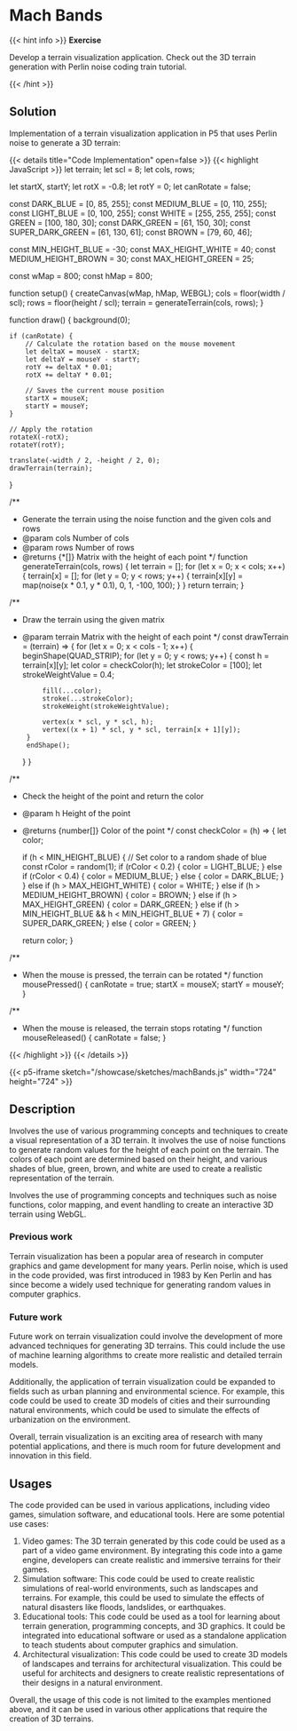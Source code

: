 # Mach Bands

{{< hint info >}}
**Exercise**

Develop a terrain visualization application. Check out the 3D terrain generation with Perlin noise coding train tutorial.

{{< /hint >}}

## Solution

Implementation of a terrain visualization application in P5 that uses Perlin noise to generate a 3D terrain:

{{< details title="Code Implementation" open=false >}}
{{< highlight JavaScript >}}
let terrain;
let scl = 8;
let cols, rows;

let startX, startY;
let rotX = -0.8;
let rotY = 0;
let canRotate = false;

const DARK_BLUE = [0, 85, 255];
const MEDIUM_BLUE = [0, 110, 255];
const LIGHT_BLUE = [0, 100, 255];
const WHITE = [255, 255, 255];
const GREEN = [100, 180, 30];
const DARK_GREEN = [61, 150, 30];
const SUPER_DARK_GREEN = [61, 130, 61];
const BROWN = [79, 60, 46];

const MIN_HEIGHT_BLUE = -30;
const MAX_HEIGHT_WHITE = 40;
const MEDIUM_HEIGHT_BROWN = 30;
const MAX_HEIGHT_GREEN = 25;

const wMap = 800;
const hMap = 800;

function setup() {
createCanvas(wMap, hMap, WEBGL);
cols = floor(width / scl);
rows = floor(height / scl);
terrain = generateTerrain(cols, rows);
}

function draw() {
background(0);

    if (canRotate) {
        // Calculate the rotation based on the mouse movement
        let deltaX = mouseX - startX;
        let deltaY = mouseY - startY;
        rotY += deltaX * 0.01;
        rotX += deltaY * 0.01;

        // Saves the current mouse position
        startX = mouseX;
        startY = mouseY;
    }

    // Apply the rotation
    rotateX(-rotX);
    rotateY(rotY);

    translate(-width / 2, -height / 2, 0);
    drawTerrain(terrain);
}

/**
* Generate the terrain using the noise function and the given cols and rows
* @param cols Number of cols
* @param rows Number of rows
* @returns {*[]} Matrix with the height of each point
*/
function generateTerrain(cols, rows) {
    let terrain = [];
    for (let x = 0; x < cols; x++) {
        terrain[x] = [];
        for (let y = 0; y < rows; y++) {
            terrain[x][y] = map(noise(x * 0.1, y * 0.1), 0, 1, -100, 100);
        }
    }
    return terrain;
}

/**
* Draw the terrain using the given matrix
* @param terrain Matrix with the height of each point
*/
const drawTerrain = (terrain) => {
    for (let x = 0; x < cols - 1; x++) {
        beginShape(QUAD_STRIP);
        for (let y = 0; y < rows; y++) {
            const h = terrain[x][y];
            let color = checkColor(h);
            let strokeColor = [100];
            let strokeWeightValue = 0.4;

           fill(...color);
           stroke(...strokeColor);
           strokeWeight(strokeWeightValue);

           vertex(x * scl, y * scl, h);
           vertex((x + 1) * scl, y * scl, terrain[x + 1][y]);
       }
       endShape();
    } 
}

/**
* Check the height of the point and return the color
* @param h Height of the point
* @returns {number[]} Color of the point
*/
const checkColor = (h) => {
let color;

    if (h < MIN_HEIGHT_BLUE) {
        // Set color to a random shade of blue
        const rColor = random(1);
        if (rColor < 0.2) {
            color = LIGHT_BLUE;
        } else if (rColor < 0.4) {
            color = MEDIUM_BLUE;
        } else {
            color = DARK_BLUE;
        }
    } else if (h > MAX_HEIGHT_WHITE) {
        color = WHITE;
    } else if (h > MEDIUM_HEIGHT_BROWN) {
        color = BROWN;
    } else if (h > MAX_HEIGHT_GREEN) {
        color = DARK_GREEN;
    } else if (h > MIN_HEIGHT_BLUE && h < MIN_HEIGHT_BLUE + 7) {
        color = SUPER_DARK_GREEN;
    }
    else {
        color = GREEN;
    }
    
    return color;
}

/**
* When the mouse is pressed, the terrain can be rotated
*/
function mousePressed() {
    canRotate = true;
    startX = mouseX;
    startY = mouseY;
}

/**
* When the mouse is released, the terrain stops rotating
*/
function mouseReleased() {
    canRotate = false;
}

{{< /highlight >}}
{{< /details >}}


{{< p5-iframe sketch="/showcase/sketches/machBands.js" width="724" height="724" >}}

## Description

Involves the use of various programming concepts and techniques to create a visual representation of a 3D terrain. It involves the use of noise functions to generate random values for the height of each point on the terrain. The colors of each point are determined based on their height, and various shades of blue, green, brown, and white are used to create a realistic representation of the terrain.

Involves the use of programming concepts and techniques such as noise functions, color mapping, and event handling to create an interactive 3D terrain using WebGL.

### Previous work

Terrain visualization has been a popular area of research in computer graphics and game development for many years. Perlin noise, which is used in the code provided, was first introduced in 1983 by Ken Perlin and has since become a widely used technique for generating random values in computer graphics.

### Future work

Future work on terrain visualization could involve the development of more advanced techniques for generating 3D terrains. This could include the use of machine learning algorithms to create more realistic and detailed terrain models.

Additionally, the application of terrain visualization could be expanded to fields such as urban planning and environmental science. For example, this code could be used to create 3D models of cities and their surrounding natural environments, which could be used to simulate the effects of urbanization on the environment.

Overall, terrain visualization is an exciting area of research with many potential applications, and there is much room for future development and innovation in this field.

## Usages

The code provided can be used in various applications, including video games, simulation software, and educational tools. Here are some potential use cases:

1. Video games: The 3D terrain generated by this code could be used as a part of a video game environment. By integrating this code into a game engine, developers can create realistic and immersive terrains for their games.
2. Simulation software: This code could be used to create realistic simulations of real-world environments, such as landscapes and terrains. For example, this could be used to simulate the effects of natural disasters like floods, landslides, or earthquakes.
3. Educational tools: This code could be used as a tool for learning about terrain generation, programming concepts, and 3D graphics. It could be integrated into educational software or used as a standalone application to teach students about computer graphics and simulation.
4. Architectural visualization: This code could be used to create 3D models of landscapes and terrains for architectural visualization. This could be useful for architects and designers to create realistic representations of their designs in a natural environment.

Overall, the usage of this code is not limited to the examples mentioned above, and it can be used in various other applications that require the creation of 3D terrains.
